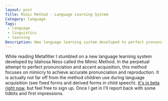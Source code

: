```yaml
---
layout: post
Title: Mimic Method - Language Learning System
Category: language
Tags:
 - language
 - linguistics
 - learning
Description: New language learning system developed to perfect pronunciation and accent acquisition
---
```

While reading Metafilter I stumbled on a new language learning system developed by Idahosa Ness called the Mimic Method.  In the perpetual attempt to perfect pronunciation and accent acquisition, this method focuses on mimicry to achieve accurate pronunciation and reproduction.  It is actually not far off from the method children use during language acquisition (see fixed forms and derived forms in child speech).  [It's in beta right now](http://www.mimicmethod.com/about.html), but feel free to sign up.  Once I get in I'll report back with some tidbits and first impressions.
